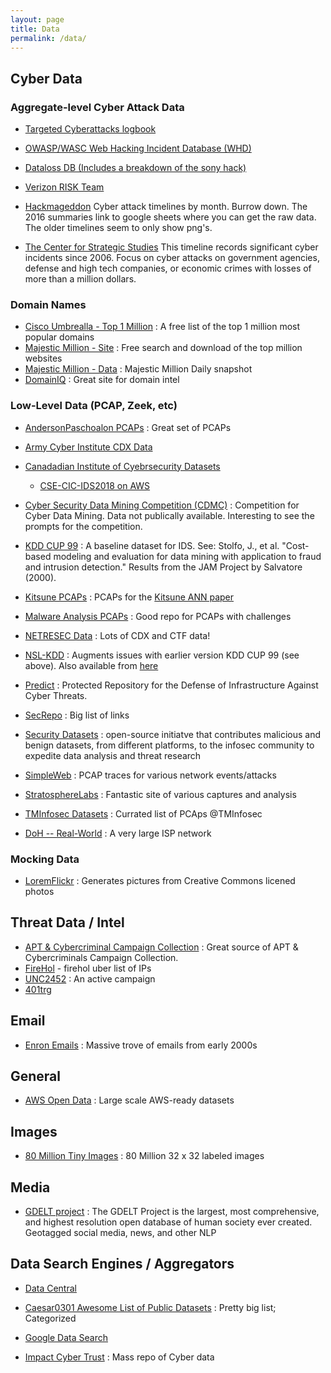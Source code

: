 ```yaml
---
layout: page
title: Data
permalink: /data/
---
```


## Cyber Data

### Aggregate-level Cyber Attack Data

   * [Targeted Cyberattacks logbook](https://apt.securelist.com/#firstPage)

   * [OWASP/WASC Web Hacking Incident Database (WHD)](https://www.google.com/fusiontables/DataSource?snapid=S283929Jw2s)

   * [Dataloss DB (Includes a breakdown of the sony hack)](https://blog.datalossdb.org)

   * [Verizon RISK Team](http://www.verizonenterprise.com/DBIR/)

   * [Hackmageddon](http://www.hackmageddon.com/2015-cyber-attacks-timeline-master-index/)
Cyber attack timelines by month.  Burrow down.  The 2016 summaries link to google sheets where you can get the raw data.  The older timelines seem to only show png's.

   * [​The Center for Strategic Studies](https://csis-prod.s3.amazonaws.com/s3fs-public/160824_Significant_Cyber_Events_List.pdf)
This timeline records significant cyber incidents since 2006. Focus on cyber attacks on government agencies, defense and high tech companies, or economic crimes with losses of more than a million dollars.

### Domain Names

   * [Cisco Umbrealla - Top 1 Million](http://s3-us-west-1.amazonaws.com/umbrella-static/index.html) : A free list of the top 1 million most popular domains
   * [Majestic Million - Site](https://majestic.com/reports/majestic-million) : Free search and download of the top million websites
   * [Majestic Million - Data](http://downloads.majestic.com/majestic_million.csv) : Majestic Million Daily snapshot
   * [DomainIQ](https://www.domainiq.com/) : Great site for domain intel
   
   
### Low-Level Data (PCAP, Zeek, etc)

   * [AndersonPaschoalon PCAPs](https://github.com/AndersonPaschoalon/Pcaps/) : Great set of PCAPs

   * [Army Cyber Institute CDX Data](https://digitalcommons.usmalibrary.org/aci_datasets/1/)
   
   * [Canadadian Institute of Cyebrsecurity Datasets](https://www.unb.ca/cic/datasets/index.html)
      *  [CSE-CIC-IDS2018 on AWS](https://www.unb.ca/cic/datasets/ids-2018.html)

   * [Cyber Security Data Mining Competition (CDMC)](http://www.csmining.org/ ) : Competition for Cyber Data Mining.  Data not publically available.  Interesting to see the prompts for the competition.

   * [KDD CUP 99](http://kdd.ics.uci.edu/databases/kddcup99/kddcup99.html) : A baseline dataset for IDS.  See: Stolfo, J., et al. "Cost-based modeling and evaluation for data mining with application to fraud and intrusion detection." Results from the JAM Project by Salvatore (2000).

   * [Kitsune PCAPs](https://drive.google.com/drive/folders/1kmoWY4poGWfmmVSdSu-r_3Vo84Tu4PyE) : PCAPs for the [Kitsune ANN paper](https://archive.ics.uci.edu/ml/datasets/Kitsune+Network+Attack+Dataset)

   * [Malware Analysis PCAPs](https://www.malware-traffic-analysis.net/training-exercises.html) : Good repo for PCAPs with challenges
   
   * [NETRESEC Data](http://www.netresec.com/?page=PcapFiles) : Lots of CDX and CTF data!

   * [NSL-KDD](https://web.archive.org/web/20150205070216/http://nsl.cs.unb.ca/NSL-KDD/) : Augments issues with earlier version KDD CUP 99 (see above).  Also available from [here](http://www.unb.ca/research/iscx/dataset/iscx-NSL-KDD-dataset.html)

   * [Predict](https://www.predict.org/) : Protected Repository for the Defense of Infrastructure Against Cyber Threats.

   * [SecRepo](https://www.secrepo.com/)  : Big list of links

   * [Security Datasets](https://securitydatasets.com/introduction.html) :  open-source initiatve that contributes malicious and benign datasets, from different platforms, to the infosec community to expedite data analysis and threat research

   * [SimpleWeb](http://www.simpleweb.org/wiki/Traces) : PCAP traces for various network events/attacks

   * [StratosphereLabs](https://www.stratosphereips.org/datasets-overview) : Fantastic site of various captures and analysis

   * [TMInfosec Datasets](https://github.com/neu5ron/TMInfosec/blob/master/Datasets/PCAPs.md) : Currated list of PCAps @TMInfosec

   * [DoH -- Real-World](https://zenodo.org/record/5956044#.YyCeA9LMJhE) : A very large ISP network

### Mocking Data

   * [LoremFlickr](https://loremflickr.com/) : Generates pictures from Creative Commons licened photos
   
## Threat Data / Intel

   * [APT & Cybercriminal Campaign Collection](https://github.com/CyberMonitor/APT_CyberCriminal_Campagin_Collections) : Great source of APT & Cybercriminals Campaign Collection.  
   * [FireHol](http://iplists.firehol.org/) - firehol uber list of IPs 
   * [UNC2452](https://github.com/center-for-threat-informed-defense/public-resources/tree/master/solorigate) : An active campaign
   * [401trg](https://github.com/401trg/detections)

## Email

   * [Enron Emails](https://www.cs.cmu.edu/~enron/) : Massive trove of emails from early 2000s

## General

   * [AWS Open Data](https://registry.opendata.aws/) : Large scale AWS-ready datasets

## Images

   * [80 Million Tiny Images](https://www.kaggle.com/datasets/aryashah2k/mit-80-million-tiny-images-dataset?resource=download)  : 80 Million 32 x 32 labeled images

## Media

   * [GDELT project](http://gdeltproject.org/data.html) : The GDELT Project is the largest, most comprehensive, and highest resolution open database of human society ever created. Geotagged social media, news, and other NLP

## Data Search Engines / Aggregators

   * [Data Central](http://www.datasciencecentral.com/profiles/blogs/big-data-sets-available-for-free)

   * [Caesar0301 Awesome List of Public Datasets](https://github.com/caesar0301/awesome-public-datasets) : Pretty big list;  Categorized
   
   * [Google Data Search](https://datasetsearch.research.google.com/)

   * [Impact Cyber Trust](https://www.impactcybertrust.org/search?filter[]=Datasets&filter[]=pcap) : Mass repo of Cyber data

